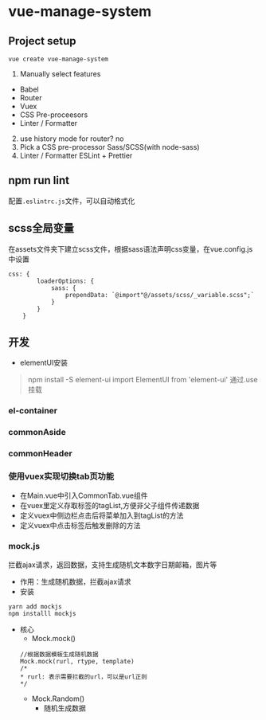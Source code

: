 # vue-manage-system

## Project setup

```
vue create vue-manage-system
```

1. Manually select features
* Babel
* Router
* Vuex
* CSS Pre-proceesors
* Linter / Formatter

2. use history mode for router? no
3. Pick a CSS pre-processor Sass/SCSS(with node-sass)
4. Linter / Formatter ESLint + Prettier

## npm run lint
配置`.eslintrc.js`文件，可以自动格式化

## scss全局变量
在assets文件夹下建立scss文件，根据sass语法声明css变量，在vue.config.js中设置
```
css: {
        loaderOptions: {
            sass: {
                prependData: `@import"@/assets/scss/_variable.scss";`
            }
        }
    }
```


## 开发

* elementUI安装
> npm install -S element-ui
> import ElementUI from 'element-ui'
通过.use挂载 

### el-container

### commonAside 

### commonHeader

### 使用vuex实现切换tab页功能
* 在Main.vue中引入CommonTab.vue组件
* 在vuex里定义存取标签的tagList,方便非父子组件传递数据
* 定义vuex中侧边栏点击后将菜单加入到tagList的方法
* 定义vuex中点击标签后触发删除的方法

### mock.js
拦截ajax请求，返回数据，支持生成随机文本数字日期邮箱，图片等
* 作用：生成随机数据，拦截ajax请求
* 安装
```
yarn add mockjs
npm installl mockjs
```
* 核心
	* Mock.mock()
	```
	//根据数据模板生成随机数据
	Mock.mock(rurl, rtype, template)
	/*
	* rurl: 表示需要拦截的url，可以是url正则
	*/
	```
	* Mock.Random()
		* 随机生成数据 	 	
  
	
